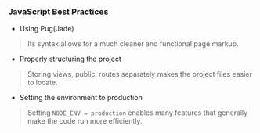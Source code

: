 ### JavaScript Best Practices

- Using Pug(Jade)

> Its syntax allows for a much cleaner and functional page markup.

- Properly structuring the project

> Storing views, public, routes separately makes the project files easier to locate.

- Setting the environment to production

> Setting `NODE_ENV = production` enables many features that generally make the code run more efficiently.
